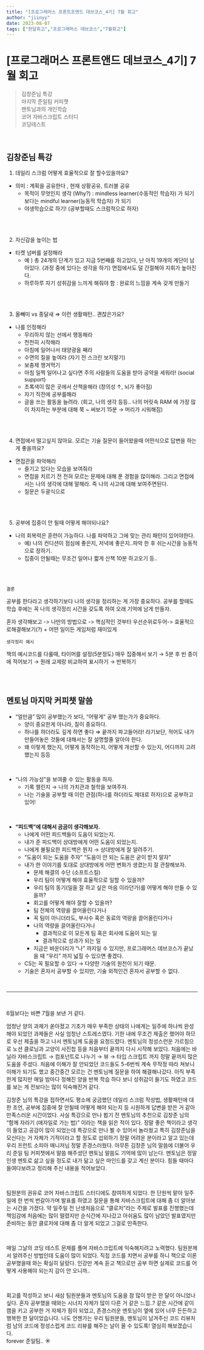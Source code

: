 ```yaml
---
title: "[프로그래머스 프론트프앤드 데브코스_4기] 7월 회고"
author: "jiinyy"
date: 2023-08-07
tags: ["한달회고","프로그래머스 데브코스","7월회고"]
---
```


# [프로그래머스 프론트앤드 데브코스_4기] 7월 회고


> 김창준님 특강  <br>
> 마지막 준일팀 커피챗 <br>
> 멘토님과의 개인학습 <br>
> 코어 자바스크립트 스터디 <br>
> 코딩테스트

<br>

## 김창준님 특강

1. 데일리 스크럼 어떻게 효율적으로 잘 할수있을까요?
- 의미 :  계획을 공유한다 , 현재 상황공유, 트러블 공유
    - 목적이 무엇인지 생각 (Why?) : mindless learner(수동적인 학습자) 가 되기보다는 mindful learner(능동적 학습자) 가 되기
    - 야생학습으로 하기!  (공부할때도 스크럼적으로 하자)

<br>
<br>

2. 자신감을 높이는 법
- 타켓 넘버를 설정해라
    - 예 ) 총 24개의 단계가 있고 지금 5번째를 하고있다, 난 아직 19개의 계단이 남아있다. (과정 중에 있다는 생각을 하기) 면접에서도 덜 간절해야 지휘가 높아진다.
    - 하루하루 자기 성취감을 느끼게 해줘야 함 : 완료의 느낌을 계속 갖게 만들기

<br>
<br>

3. 올빼미 vs 종달새 ⇒ 이런 생활패턴.. 괜찮은가요?
- 나를 인정해라
    - 무리하지 않는 선에서 행동해라
    - 천천히 시작해라
    - 아침에 일어나서 태양광을 째라
    - 수면의 질을 높여라 (자기 전 스크린 보지말기)
    - 보충제 챙겨먹기
    - 아침 일찍 일어나고 싶다면 주의 사람들의 도움을 받아 공약을 세워라! (social support)
    - 초록색이 많은 곳에서 산책을해라 (창의성 ↑, 뇌가 좋아짐)
    - 자기 직전에 공부를해라
    - 글을 쓰는 활동을 늘려라. (회고, 나의 생각 등등.. 나의 머릿속 RAM 에 가장 많이 차지하는 부분에 대해 쭉 ~ 써보기 15분 → 머리가 시워해짐)

<br>
<br>

4. 면접에서 떨고싶지 않아요. 모르는 기술 질문이 들어왔을때 어떤식으로 답변을 하는게 좋을까요?
- 면접관을 파악해라
    - 즐기고 있다는 모습을 보여줘라
    - 면접을 치르기 전 전혀 모르는 문제에 대해 푼 경험을 많이해라. 그리고 면접에서는 나의 생각에 대해 말해라. 즉 나의 사고에 대해 보여주면된다.
    - 질문은 두괄식으로

<br>
<br>

5. 공부에 집중이 안 될때 어떻게 해야되나요?
- 나의 회복력은 훈련이 가능하다. 나를 파악하고 그에 맞는 관리 패턴이 있어야한다.
    - 예) 나의 컨디션이 점심에 좋은지, 저녁에 좋은지..파악 한 후 쉬는시간을 능동적으로 정하기.
    - 집중이 안될때는 무조건 일어나 짧게 산책 10분 하고오기 등..

<br>
<br>


`결론` 

공부를 한다라고 생각하기보다 나의 생각을 정리하는 게 가장 중요하다. 공부를 할때도 학습 후에는 꼭 나의 생각정리 시간을 갖도록 하여 오래 기억에 남게 만들자. 

혼자 생각해보고 -> 나만의 방법으로 -> 핵심적인 것부터 우선순위로두어-> 효율적으로해결해보기(?) + 어떤 일이든 게임처럼 재미있게 

`생각정리 예시`

책의 예시코드를 다룰때, 타이머를 설정(5분정도) 매우 집중해서 보기 → 5분 후 빈 종이에 적어보기 → 원래 교제랑 비교하여 표시하기 → 반복하기

<br>
<br>

## 멘토님 마지막 커피챗 말씀

- “얼만큼” 많이 공부했는가 보다, “어떻게” 공부 했는가가 중요하다.
    - 양이 중요한게 아니라, 질이 중요하다.
    - 하나를 하더라도 깊게 하면 좋다 ⇒ 끝까지 파고들어라! 라기보단, 적어도 내가 만들어놓은 것들에 대해서는 잘 설명할줄 알아야 한다.
    - 왜 이렇게 했는지, 어떻게 동작하는지, 어떻게 개선할 수 있는지, 어디까지 고려했는지 등등

<br>

- “나의 가능성”을 보여줄 수 있는 활동을 하자.
    - 기록 챌린지 → 나의 가치관과 철학을 보여주자.
    - 나는 기술을 공부할 때 이런 관점(하나를 하더라도 제대로 하자)으로 공부하고 있어!

<br>

- **“피드백”에 대해서 곰곰이 생각해보자.**
    - 나에게 어떤 피드백들이 도움이 되었는지.
    - 내가 준 피드백이 상대방에게 어떤 도움이 되었는지.
    - 나에게 불필요한 피드백은 뭔지 → 상대방에게 잘 알려주기.
    - “도움이 되는 도움을 주자”
    “도움이 안 되는 도움은 굳이 받지 말자”
    - 내가 한 이야기를 토대로 상대방에게 어떤 변화가 생겼는지 잘 관찰해보자.
        - 문제 해결의 수단 (소프트스킬)
        - 우리 팀이 어떻게 해야 효율적으로 일할 수 있을까?
        - 우리 팀의 동기(일을 잘 하고 싶은 마음 이라던가)를 어떻게 해야 만들 수 있을까?
        - 회고를 어떻게 해야 잘할 수 있을까?
        - 팀 전체의 역량을 끌어올린다거나
        - 꼭 팀이 아니더라도, 부사수 혹은 동료의 역량을 끌어올린다거나
        - 나의 역량을 끌어올린다거나
            - 결과적으로 이 모든게 팀 혹은 회사에 도움이 되는 일
            - 결과적으로 성과가 되는 일
        - 지금은 바운더리가 “나” 까지일 수 있지만, 프로그래머스 데브코스가 끝났을 때 “우리” 까지 넓힐 수 있으면 좋겠다.
    - CS는 꼭 필요할 수 있다 → 다양한 기술의 원천이 되기 때문.
    - 기술은 혼자서 공부할 수 있지만, 기술 외적인건 혼자서 공부할 수 없다.

<br>


---
<br>


<p> 6월보다는 바쁜 7월을 보낸 거 같다. </p> 엄청난 양의 과제가 쏟아졌고 기초가 매우 부족한 상태의 나에게는 일주에 하나씩 완성해야 되었던 과제들은 사실 엄청난 스트레스였다. 기한 내에 무조건 제출은 했어야 하므로 우선 제출을 하고 나서 멘토님께 도움을 요청드렸다. 멘토님의 정성스런운 가르침으로 노션 클로닝과 고양이 사진첩 등을 처음부터 끝까지 다시 시작해 보았다. 처음에는 바닐라 자바스크립트 → 컴포넌트로 나누기 → 뷰 → 타입 스크립트 까지 정말 끝까지 많은 도움을 주셨다. 처음에 이해가 잘 안되었던 코드들도 5-6번씩 계속 무작정 따라 쳐보니 이해가 되기도 했고 중간중간 모르는 건 멘토님께 질문을 하여 해결해나갔다. 아직 부족한게 많지만 매일 밤마다 정해진 양을 반복 학습 하다 보니 성취감이 들기도 하였고 코드를 보는 게 전보다는 많이 익숙해진거 같다.

<br>

김창준 님의 특강을 접하면서도 평소에 궁금했던 데일리 스크럼 작성법, 생활패턴에 대한 조언, 공부에 집중에 잘 안될때 어떻게 해야 되는지 등 시원하게 답변을 받은 거 같아 만족스러운 시간이었다. 사실 특강으로 만나 뵙기 전 멘토님의 추천으로 김창준 님의 “함께 자라기 (애자일로 가는 법)” 이라는 책을 읽은 적이 있다. 정말 좋은 책이라고 생각이 들었고 공감이 많이 되었는데 특강으로 만나 뵐 수 있어서 놀라웠고 특히 김창준님을 모신다는 거 자체가 기적이라고 할 정도로 섭외하기 정말 어려운 분이라고 알고 있는데 우리 프런트 소피아 매니저님 정말 존경스러웠다.
아무튼 김창준 님의 말씀에 더불어 우리 준일 팀 커피챗에서 말씀 해주셨던 멘토님 말씀도 기억에 많이 남는다. 멘토님은 정말 인생 멘토로 삶고 싶을 정도로 내가 닮고 싶은 마인드를 갖고 계신 분이다. 힘들 때마다 들여다보려고 정리해 주신 내용을 적어보았다. 

<br>

팀원분의 권유로 코어 자바스크립트 스터디에도 참여하게 되었다. 한 단원씩 맡아 일주일에 한 번씩 번갈아가며 발표를 하였고 질문을 통해 자바스크립트에 대해 좀 더 알아보는 시간을 가졌다. 약 일주일 전 난생처음으로 “클로저”라는 주제로 발표를 진행했는데 책임감에 처음에는 많이 떨렸지만 순식간에 지나갔고 아쉬움도 많이 남았던 발표였지만 준비하는 동안 클로저에 대해 좀 더 알게 되었고 그걸로 만족한다.

<br>

매일 그날의 코딩 테스트 문제를 풀며 자바스크립트에 익숙해지려고 노력했다. 팀원분께서 알려주신 방법인데 도움이 많이 되었다. 직접 코드를 치면서 공부를 하니 책으로 이론 공부했을때 와는 확실히 달랐다. 인강만 계속 듣고 책으로만 공부 하면 실제로 코드를 어떻게 사용해야 되는지 감이 안 오니까.. 

<br>

회고를 작성하고 보니 새삼 팀원분들과 멘토님의 도움을 참 많이 받은 한 달이 아니었나 싶다. 혼자 공부했을 때와는 시너지 자체가 많이 다른 거 같은 느낌..? 같은 시간에 같이 캠을 키고 공부한 거 자체가 힘이 되었고, 존경스러운 멘토님이 옆에 있어 너무 든든하고 행복한 한 달이었습니다. 나도 언젠가는 우리 팀원분들, 멘토님이 남겨주신 코드 리뷰처럼 남의 코드에 정성스럽게 코드 리뷰를 해주는 날이 올 수 있도록! 열심히 해보겠습니다.
<br>
forever 준일팀.. ☀️